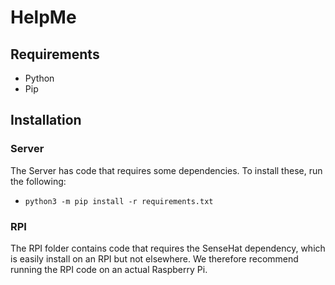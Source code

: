 # HelpMe

## Requirements

- Python
- Pip

## Installation

### Server

The Server has code that requires some dependencies. To install these, run the following:

- `python3 -m pip install -r requirements.txt`

### RPI

The RPI folder contains code that requires the SenseHat dependency, which is easily install on an RPI but not elsewhere. We therefore recommend running the RPI code on an actual Raspberry Pi.
